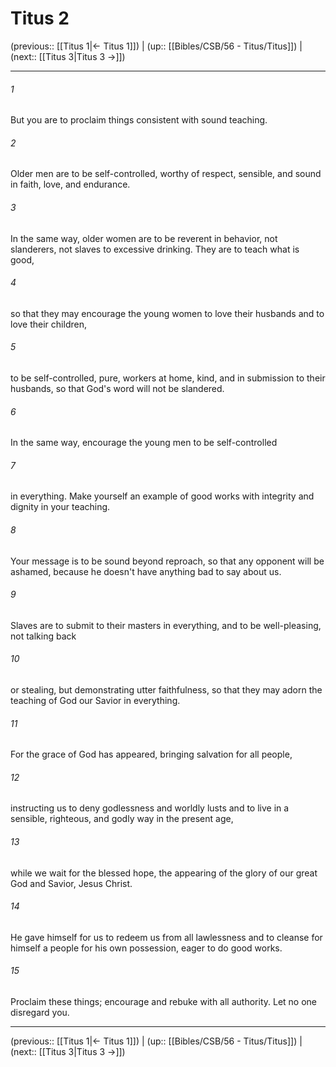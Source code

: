 # Titus 2

(previous:: [[Titus 1|← Titus 1]]) | (up:: [[Bibles/CSB/56 - Titus/Titus]]) | (next:: [[Titus 3|Titus 3 →]])

***


###### 1 
But you are to proclaim things consistent with sound teaching. 

###### 2 
Older men are to be self-controlled, worthy of respect, sensible, and sound in faith, love, and endurance. 

###### 3 
In the same way, older women are to be reverent in behavior, not slanderers, not slaves to excessive drinking. They are to teach what is good, 

###### 4 
so that they may encourage the young women to love their husbands and to love their children, 

###### 5 
to be self-controlled, pure, workers at home, kind, and in submission to their husbands, so that God's word will not be slandered. 

###### 6 
In the same way, encourage the young men to be self-controlled 

###### 7 
in everything. Make yourself an example of good works with integrity and dignity in your teaching. 

###### 8 
Your message is to be sound beyond reproach, so that any opponent will be ashamed, because he doesn't have anything bad to say about us. 

###### 9 
Slaves are to submit to their masters in everything, and to be well-pleasing, not talking back 

###### 10 
or stealing, but demonstrating utter faithfulness, so that they may adorn the teaching of God our Savior in everything. 

###### 11 
For the grace of God has appeared, bringing salvation for all people, 

###### 12 
instructing us to deny godlessness and worldly lusts and to live in a sensible, righteous, and godly way in the present age, 

###### 13 
while we wait for the blessed hope, the appearing of the glory of our great God and Savior, Jesus Christ. 

###### 14 
He gave himself for us to redeem us from all lawlessness and to cleanse for himself a people for his own possession, eager to do good works. 

###### 15 
Proclaim these things; encourage and rebuke with all authority. Let no one disregard you.

***

(previous:: [[Titus 1|← Titus 1]]) | (up:: [[Bibles/CSB/56 - Titus/Titus]]) | (next:: [[Titus 3|Titus 3 →]])
